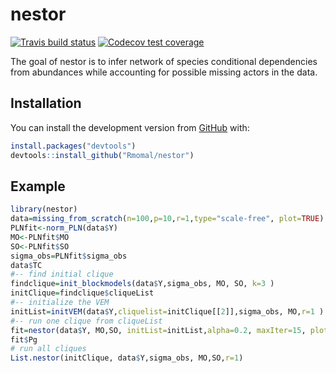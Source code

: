 
<!-- README.md is generated from README.Rmd. Please edit that file -->
nestor
======

<!-- badges: start -->
[![Travis build status](https://travis-ci.org/Rmomal/nestor.svg?branch=master)](https://travis-ci.org/Rmomal/nestor) [![Codecov test coverage](https://codecov.io/gh/Rmomal/nestor/branch/master/graph/badge.svg)](https://codecov.io/gh/Rmomal/nestor?branch=master) <!-- badges: end -->

The goal of nestor is to infer network of species conditional dependencies from abundances while accounting for possible missing actors in the data.

Installation
------------

You can install the development version from [GitHub](https://github.com/) with:

``` r
install.packages("devtools")
devtools::install_github("Rmomal/nestor")
```

Example
-------

``` r
library(nestor)
data=missing_from_scratch(n=100,p=10,r=1,type="scale-free", plot=TRUE)
PLNfit<-norm_PLN(data$Y)
MO<-PLNfit$MO
SO<-PLNfit$SO
sigma_obs=PLNfit$sigma_obs
data$TC
#-- find initial clique
findclique=init_blockmodels(data$Y,sigma_obs, MO, SO, k=3 )
initClique=findclique$cliqueList
#-- initialize the VEM
initList=initVEM(data$Y,cliquelist=initClique[[2]],sigma_obs, MO,r=1 )
#-- run one clique from cliqueList
fit=nestor(data$Y, MO,SO, initList=initList,alpha=0.2, maxIter=15, plot=TRUE, trackJ=FALSE)
fit$Pg
# run all cliques
List.nestor(initClique, data$Y,sigma_obs, MO,SO,r=1)
```
